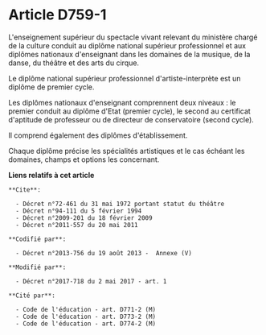# Article D759-1

L'enseignement supérieur du spectacle vivant relevant du ministère chargé de la culture conduit au diplôme national supérieur
professionnel et aux diplômes nationaux d'enseignant dans les domaines de la musique, de la danse, du théâtre et des arts du
cirque.

Le diplôme national supérieur professionnel d'artiste-interprète est un diplôme de premier cycle.

Les diplômes nationaux d'enseignant comprennent deux niveaux : le premier conduit au diplôme d'Etat (premier cycle), le
second au certificat d'aptitude de professeur ou de directeur de conservatoire (second cycle).

Il comprend également des diplômes d'établissement.

Chaque diplôme précise les spécialités artistiques et le cas échéant les domaines, champs et options les concernant.

**Liens relatifs à cet article**

	**Cite**:

	  - Décret n°72-461 du 31 mai 1972 portant statut du théâtre
	  - Décret n°94-111 du 5 février 1994
	  - Décret n°2009-201 du 18 février 2009
	  - Décret n°2011-557 du 20 mai 2011

	**Codifié par**:

	  - Décret n°2013-756 du 19 août 2013 -  Annexe (V)

	**Modifié par**:

	  - Décret n°2017-718 du 2 mai 2017 - art. 1

	**Cité par**:

	  - Code de l'éducation - art. D771-2 (M)
	  - Code de l'éducation - art. D773-2 (M)
	  - Code de l'éducation - art. D774-2 (M)
